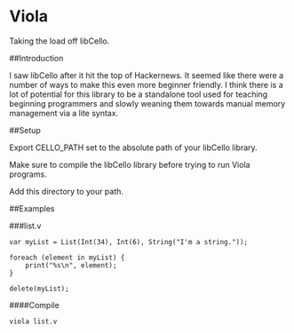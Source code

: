 Viola
=====

Taking the load off libCello.

##Introduction

I saw libCello after it hit the top of Hackernews. It seemed like there were a number of ways to make this even more beginner friendly. I think there is a lot of potential for this library to be a standalone tool used for teaching beginning programmers and slowly weaning them towards manual memory management via a lite syntax.

##Setup

Export CELLO_PATH set to the absolute path of your libCello library.

Make sure to compile the libCello library before trying to run Viola programs.

Add this directory to your path.

##Examples

###list.v

    var myList = List(Int(34), Int(6), String("I'm a string."));

    foreach (element in myList) {
        print("%s\n", element);
    }

    delete(myList);

####Compile

    viola list.v
